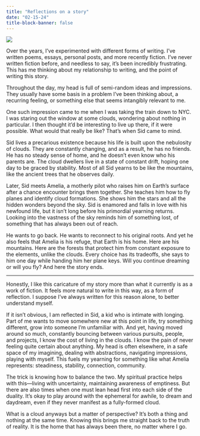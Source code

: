 ```yaml
---
title: "Reflections on a story"
date: "02-15-24"
title-block-banner: false
---
```


![](https://substackcdn.com/image/fetch/w_1456,c_limit,f_webp,q_auto:good,fl_progressive:steep/https%3A%2F%2Fsubstack-post-media.s3.amazonaws.com%2Fpublic%2Fimages%2F6598873e-c2ef-47c3-9baf-3c5026b92026.heic)

Over the years, I’ve experimented with different forms of writing. I’ve written poems, essays, personal posts, and more recently fiction. I’ve never written fiction before, and needless to say, it’s been incredibly frustrating. This has me thinking about my relationship to writing, and the point of writing this story.

Throughout the day, my head is full of semi-random ideas and impressions. They usually have some basis in a problem I’ve been thinking about, a recurring feeling, or something else that seems intangibly relevant to me.

One such impression came to me when I was taking the train down to NYC. I was staring out the window at some clouds, wondering about nothing in particular. I then thought it’d be interesting to live up there, if it were possible. What would that really be like? That’s when Sid came to mind.

Sid lives a precarious existence because his life is built upon the nebulosity of clouds. They are constantly changing, and as a result, he has no friends. He has no steady sense of home, and he doesn’t even know who his parents are. The cloud dwellers live in a state of constant drift, hoping one day to be graced by stability. Most of all Sid yearns to be like the mountains, like the ancient trees that he observes daily.

Later, Sid meets Amelia, a motherly pilot who raises him on Earth’s surface after a chance encounter brings them together. She teaches him how to fly planes and identify cloud formations. She shows him the stars and all the hidden wonders beyond the sky. Sid is enamored and falls in love with his newfound life, but it isn’t long before his primordial yearning returns. Looking into the vastness of the sky reminds him of something lost, of something that has always been out of reach.

He wants to go back. He wants to reconnect to his original roots. And yet he also feels that Amelia is his refuge, that Earth is his home. Here are his mountains. Here are the forests that protect him from constant exposure to the elements, unlike the clouds. Every choice has its tradeoffs, she says to him one day while handing him her plane keys. Will you continue dreaming or will you fly? And here the story ends.

***

Honestly, I like this caricature of my story more than what it currently is as a work of fiction. It feels more natural to write in this way, as a form of reflection. I suppose I’ve always written for this reason alone, to better understand myself.

If it isn’t obvious, I am reflected in Sid, a kid who is intimate with longing. Part of me wants to move somewhere new at this point in life, try something different, grow into someone I’m unfamiliar with. And yet, having moved around so much, constantly bouncing between various pursuits, people, and projects, I know the cost of living in the clouds. I know the pain of never feeling quite certain about anything. My head is often elsewhere, in a safe space of my imagining, dealing with abstractions, navigating impressions, playing with myself. This fuels my yearning for something like what Amelia represents: steadiness, stability, connection, community.

The trick is knowing how to balance the two. My spiritual practice helps with this—living with uncertainty, maintaining awareness of emptiness. But there are also times when one must lean head first into each side of the duality. It’s okay to play around with the ephemeral for awhile, to dream and daydream, even if they never manifest as a fully-formed cloud.

What is a cloud anyways but a matter of perspective? It’s both a thing and nothing at the same time. Knowing this brings me straight back to the truth of reality. It is the home that has always been there, no matter where I go.